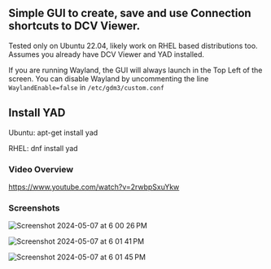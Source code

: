 
## Simple GUI to create, save and use Connection shortcuts to DCV Viewer.

Tested only on Ubuntu 22.04, likely work on RHEL based distributions too.   
Assumes you already have DCV Viewer and YAD installed.

If you are running Wayland, the GUI will always launch in the Top Left of the screen.
You can disable Wayland by uncommenting the line 
`WaylandEnable=false` in `/etc/gdm3/custom.conf`

## Install YAD

Ubuntu:
apt-get install yad

RHEL:
dnf install yad

### Video Overview
https://www.youtube.com/watch?v=2rwbpSxuYkw

### Screenshots

![Screenshot 2024-05-07 at 6 00 26 PM](https://github.com/instinctual/dcvgui/assets/625982/2a9a5f3c-6861-4b82-b6ca-a1818bf142f1)

![Screenshot 2024-05-07 at 6 01 41 PM](https://github.com/instinctual/dcvgui/assets/625982/afde48ba-76f5-44a3-93be-5a4048e59487)

![Screenshot 2024-05-07 at 6 01 45 PM](https://github.com/instinctual/dcvgui/assets/625982/2e66458d-a7f4-4ba0-a4a3-ee65a5b1860d)



